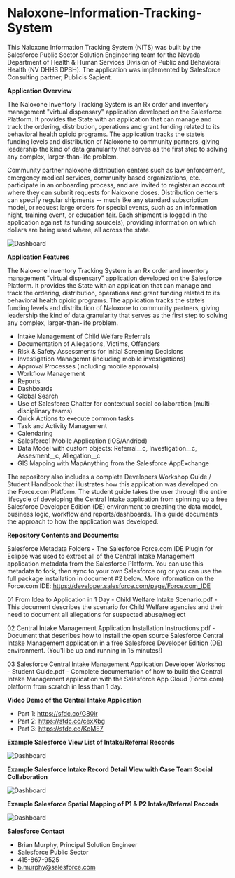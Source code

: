 # Naloxone-Information-Tracking-System
This Naloxone Information Tracking System (NITS) was built by the Salesforce Public Sector Solution Engineering team for the Nevada Department of Health & Human Services Division of Public and Behavioral Health (NV DHHS DPBH).  The application was implemented by Salesforce Consulting partner, Publicis Sapient.

**Application Overview**

The Naloxone Inventory Tracking System is an Rx order and inventory management "virtual dispensary" application developed on the Salesforce Platform. It provides the State with an application that can manage and track the ordering, distribution, operations and grant funding related to its behavioral health opioid programs.  The application tracks the state’s funding levels and distribution of Naloxone to community partners, giving leadership the kind of data granularity that serves as the first step to solving any complex, larger-than-life problem.

Community partner naloxone distribution centers such as law enforcement, emergency medical services, community based organizations, etc., participate in an onboarding process, and are invited to register an account where they can submit requests for Naloxone doses. Distribution centers can specify regular shipments -- much like any standard subscription model, or request large orders for special events, such as an information night, training event, or education fair. Each shipment is logged in the application against its funding source(s), providing information on which dollars are being used where, all across the state.


![Dashboard](https://photos.smugmug.com/photos/i-4n3rxSr/0/ab93a909/X3/i-4n3rxSr-X3.jpg)

**Application Features**

The Naloxone Inventory Tracking System is an Rx order and inventory management "virtual dispensary" application developed on the Salesforce Platform. It provides the State with an application that can manage and track the ordering, distribution, operations and grant funding related to its behavioral health opioid programs.  The application tracks the state’s funding levels and distribution of Naloxone to community partners, giving leadership the kind of data granularity that serves as the first step to solving any complex, larger-than-life problem.
- Intake Management of Child Welfare Referrals
- Documentation of Allegations, Victims, Offenders
- Risk & Safety Assessments for Initial Screening Decisions
- Investigation Managemnt (including mobile investigations)
- Approval Processes (including mobile approvals)
- Workflow Management
- Reports
- Dashboards
- Global Search
- Use of Salesforce Chatter for contextual social collaboration (multi-disciplinary teams)
- Quick Actions to execute common tasks
- Task and Activity Management
- Calendaring
- Salesforce1 Mobile Application (iOS/Andriod)
- Data Model with custom objects:  Referral__c, Investigation__c, Assesment__c, Allegation__c
- GIS Mapping with MapAnything from the Salesforce AppExchange

The repository also includes a complete Developers Workshop Guide / Student Handbook that illustrates how this application was developed on the Force.com Platform.  The student guide takes the user through the entire lifecycle of developing the Central Intake application from spinning up a free Salesforce Developer Edition (DE) environment to creating the data model, business logic, workflow and reports/dashboards.  This guide documents the approach to how the application was developed.

**Repository Contents and Documents:**

Salesforce Metadata Folders - The Salesforce Force.com IDE Plugin for Eclipse was used to extract all of the Central Intake Management application metadata from the Salesforce Platform. You can use this metadata to fork, then sync to your own Salesforce org or you can use the full package installation in document #2 below.  More information on the Force.com IDE: https://developer.salesforce.com/page/Force.com_IDE

01 From Idea to Application in 1 Day - Child Welfare Intake Scenario.pdf - This document describes the scenario for Child Welfare agencies and their need to document all allegations for suspected abuse/neglect

02 Central Intake Management Application Installation Instructions.pdf - Document that describes how to install the open source Salesforce Central Intake Management application in a free Salesforce Developer Edition (DE) environment.  (You'll be up and running in 15 minutes!)

03 Salesforce Central Intake Management Application Developer Workshop - Student Guide.pdf - Complete documentation of how to build the Central Intake Management application with the Salesforce App Cloud (Force.com) platform from scratch in less than 1 day.

**Video Demo of the Central Intake Application**
- Part 1:  https://sfdc.co/G80ir
- Part 2:  https://sfdc.co/cexXbg
- Part 3:  https://sfdc.co/KoME7

**Example Salesforce View List of Intake/Referral Records**

![Dashboard](https://photos.smugmug.com/Other/Website-Images/n-xSsvZr/i-28wCRQS/0/62c52dbc/X2/i-28wCRQS-X2.jpg)

**Example Salesforce Intake Record Detail View with Case Team Social Collaboration**

![Dashboard](https://photos.smugmug.com/Other/Website-Images/n-xSsvZr/i-tBkgBM9/0/d15cec42/X2/i-tBkgBM9-X2.jpg)

**Example Salesforce Spatial Mapping of P1 & P2 Intake/Referral Records**

![Dashboard](https://photos.smugmug.com/Other/Website-Images/n-xSsvZr/i-rth3cBv/0/92fdba68/X2/i-rth3cBv-X2.jpg)

**Salesforce Contact**
- Brian Murphy, Principal Solution Engineer
- Salesforce Public Sector
- 415-867-9525
- b.murphy@salesforce.com
